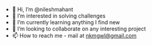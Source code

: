 - 👋 Hi, I’m @nileshmahant
- 👀 I’m interested in solving challenges
- 🌱 I’m currently learning anything I find new
- 💞️ I’m looking to collaborate on any interesting project
- 📫 How to reach me - mail at nkmgwl@gmail.com

<!---
nileshmahant/nileshmahant is a ✨ special ✨ repository because its `README.md` (this file) appears on your GitHub profile.
You can click the Preview link to take a look at your changes.
--->
